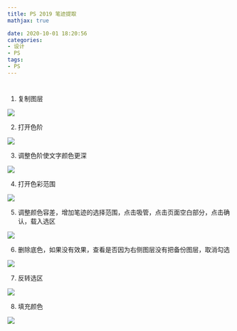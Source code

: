 ```yaml
---
title: PS 2019 笔迹提取
mathjax: true

date: 2020-10-01 18:20:56
categories: 
- 设计
- PS
tags:
- PS
---
```


# 

1. 复制图层

![](0001.jpg)

2. 打开色阶

![](0002.jpg)

3. 调整色阶使文字颜色更深

![](0003.jpg)

4. 打开色彩范围

![](0004.jpg)

5. 调整颜色容差，增加笔迹的选择范围，点击吸管，点击页面空白部分，点击确认，载入选区

![](0005.jpg)

6. 删除底色，如果没有效果，查看是否因为右侧图层没有把备份图层，取消勾选

![](0006.jpg)

7. 反转选区

![](0007.jpg)

8. 填充颜色

![](0008.jpg)